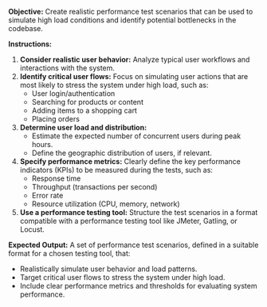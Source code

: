 **Objective:** Create realistic performance test scenarios that can be used to simulate high load conditions and identify potential bottlenecks in the codebase.

**Instructions:**

1. **Consider realistic user behavior:** Analyze typical user workflows and interactions with the system. 
2. **Identify critical user flows:** Focus on simulating user actions that are most likely to stress the system under high load, such as:
    -  User login/authentication
    -  Searching for products or content
    -  Adding items to a shopping cart
    -  Placing orders
3. **Determine user load and distribution:**  
    - Estimate the expected number of concurrent users during peak hours.
    - Define the geographic distribution of users, if relevant.
4. **Specify performance metrics:** Clearly define the key performance indicators (KPIs) to be measured during the tests, such as:
    -  Response time
    -  Throughput (transactions per second)
    -  Error rate
    - Resource utilization (CPU, memory, network)
5. **Use a performance testing tool:** Structure the test scenarios in a format compatible with a performance testing tool like JMeter, Gatling, or Locust.

**Expected Output:** A set of performance test scenarios, defined in a suitable format for a chosen testing tool, that:

-  Realistically simulate user behavior and load patterns.
-  Target critical user flows to stress the system under high load. 
-  Include clear performance metrics and thresholds for evaluating system performance. 
